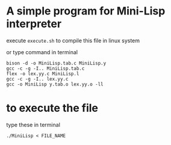 # A simple program for Mini-Lisp interpreter

execute `execute.sh` to compile this file in linux system

or type command in terminal
```
bison -d -o MiniLisp.tab.c MiniLisp.y
gcc -c -g -I.. MiniLisp.tab.c
flex -o lex.yy.c MiniLisp.l
gcc -c -g -I.. lex.yy.c
gcc -o MiniLisp y.tab.o lex.yy.o -ll
```

# to execute the file
type these in terminal
```
./MiniLisp < FILE_NAME
```

